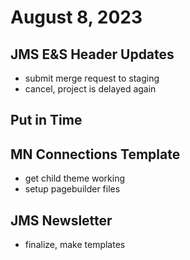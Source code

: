 # August 8, 2023

## JMS E&S Header Updates
- submit merge request to staging
- cancel, project is delayed again

## Put in Time

## MN Connections Template
- get child theme working
- setup pagebuilder files

## JMS Newsletter
- finalize, make templates
